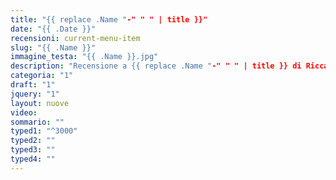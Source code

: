 ```yaml
---
title: "{{ replace .Name "-" " " | title }}"
date: "{{ .Date }}"
recensioni: current-menu-item
slug: "{{ .Name }}"
immagine_testa: "{{ .Name }}.jpg"
description: "Recensione a {{ replace .Name "-" " " | title }} di Riccardo Palombo."
categoria: "1"
draft: "1"
jquery: "1"
layout: nuove
video:
sommario: ""
typed1: "^3000"
typed2: ""
typed3: ""
typed4: ""
---
```


